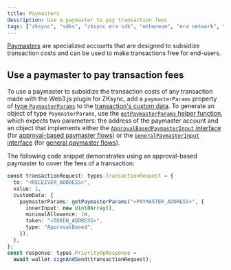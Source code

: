 ```yaml
---
title: Paymasters
description: Use a paymaster to pay transaction fees
tags: ["zksync", "sdks", "zksync era sdk", "ethereum", "era network", "web3.js", "web3.js plugin", "paymaster"]
---
```


[Paymasters](/zksync-protocol/era-vm/account-abstraction/paymasters) are specialized accounts
that are designed to subsidize transaction costs and can be used to make transactions free for end-users.

## Use a paymaster to pay transaction fees

To use a paymaster to subsidize the transaction costs of any transaction made with the Web3.js plugin for ZKsync, add a
`paymasterParams` property of [type `PaymasterParams`](https://chainsafe.github.io/web3-plugin-zksync/types/types.PaymasterParams.html)
to the [transaction's custom data](/zksync-network/sdk/js/web3js/custom-data). To generate an object of type `PaymasterParams`, use the
[`getPaymasterParams` helper function](https://chainsafe.github.io/web3-plugin-zksync/functions/getPaymasterParams.html),
which expects two parameters: the address of the paymaster account and an object that implements either the
[`ApprovalBasedPaymasterInput` interface](https://chainsafe.github.io/web3-plugin-zksync/interfaces/types.ApprovalBasedPaymasterInput.html)
(for [approval-based paymaster flows](/zksync-protocol/era-vm/account-abstraction/paymasters#approval-based-paymaster-flow))
or the [`GeneralPaymasterInput` interface](https://chainsafe.github.io/web3-plugin-zksync/interfaces/types.GeneralPaymasterInput.html)
(for [general paymaster flows](/zksync-protocol/era-vm/account-abstraction/paymasters#general-paymaster-flow)).

The following code snippet demonstrates using an approval-based paymaster to cover the fees of a transaction:

```ts
const transactionRequest: types.TransactionRequest = {
  to: "<RECEIVER_ADDRESS>",
  value: 1,
  customData: {
    paymasterParams: getPaymasterParams("<PAYMASTER_ADDRESS>", {
      innerInput: new Uint8Array(),
      minimalAllowance: 1n,
      token: "<TOKEN_ADDRESS>",
      type: "ApprovalBased",
    }),
  },
};
const response: types.PriorityOpResponse =
  await wallet.signAndSend(transactionRequest);
```
